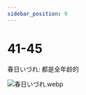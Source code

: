 ```yaml
---
sidebar_position: 9
---
```


# 41-45

春日いづれ: 都是全年龄的

![春日いづれ.webp](https://p.inari.site/usr/1818/68d2b8113579a.webp)